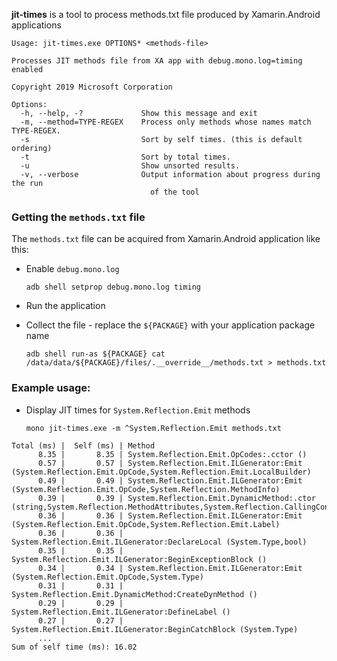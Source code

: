 **jit-times** is a tool to process methods.txt file produced by Xamarin.Android
applications

	Usage: jit-times.exe OPTIONS* <methods-file>

	Processes JIT methods file from XA app with debug.mono.log=timing enabled

	Copyright 2019 Microsoft Corporation

	Options:
	  -h, --help, -?             Show this message and exit
	  -m, --method=TYPE-REGEX    Process only methods whose names match TYPE-REGEX.
	  -s                         Sort by self times. (this is default ordering)
	  -t                         Sort by total times.
	  -u                         Show unsorted results.
	  -v, --verbose              Output information about progress during the run
	                               of the tool

### Getting the `methods.txt` file

The `methods.txt` file can be acquired from Xamarin.Android application like this:

* Enable `debug.mono.log`

	`adb shell setprop debug.mono.log timing`

* Run the application

* Collect the file - replace the `${PACKAGE}` with your application package name

	`adb shell run-as ${PACKAGE} cat /data/data/${PACKAGE}/files/.__override__/methods.txt > methods.txt`

### Example usage:

* Display JIT times for `System.Reflection.Emit` methods

	`mono jit-times.exe -m ^System.Reflection.Emit methods.txt`

```
Total (ms) |  Self (ms) | Method
      8.35 |       8.35 | System.Reflection.Emit.OpCodes:.cctor ()
      0.57 |       0.57 | System.Reflection.Emit.ILGenerator:Emit (System.Reflection.Emit.OpCode,System.Reflection.Emit.LocalBuilder)
      0.49 |       0.49 | System.Reflection.Emit.ILGenerator:Emit (System.Reflection.Emit.OpCode,System.Reflection.MethodInfo)
      0.39 |       0.39 | System.Reflection.Emit.DynamicMethod:.ctor (string,System.Reflection.MethodAttributes,System.Reflection.CallingConventions,System.Type,System.Type[],System.Type,System.Reflection.Module,bool,bool)
      0.36 |       0.36 | System.Reflection.Emit.ILGenerator:Emit (System.Reflection.Emit.OpCode,System.Reflection.Emit.Label)
      0.36 |       0.36 | System.Reflection.Emit.ILGenerator:DeclareLocal (System.Type,bool)
      0.35 |       0.35 | System.Reflection.Emit.ILGenerator:BeginExceptionBlock ()
      0.34 |       0.34 | System.Reflection.Emit.ILGenerator:Emit (System.Reflection.Emit.OpCode,System.Type)
      0.31 |       0.31 | System.Reflection.Emit.DynamicMethod:CreateDynMethod ()
      0.29 |       0.29 | System.Reflection.Emit.ILGenerator:DefineLabel ()
      0.27 |       0.27 | System.Reflection.Emit.ILGenerator:BeginCatchBlock (System.Type)
      ...
Sum of self time (ms): 16.02
```
